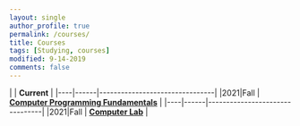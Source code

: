 ```yaml
---
layout: single
author_profile: true
permalink: /courses/
title: Courses
tags: [Studying, courses]
modified: 9-14-2019
comments: false
---
```



|           | **Current**                    |
|----|------|--------------------------------|
|2021|Fall  | **<a href="">Computer Programming Fundamentals</a>**         |
|----|------|--------------------------------|
|2021|Fall  | **<a href="">Computer Lab</a>** |

